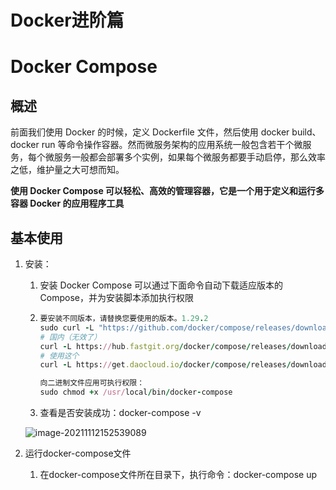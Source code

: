 # Docker进阶篇

# Docker Compose

## 概述

前面我们使用 Docker 的时候，定义 Dockerfile 文件，然后使用 docker build、docker run 等命令操作容器。然而微服务架构的应用系统一般包含若干个微服务，每个微服务一般都会部署多个实例，如果每个微服务都要手动启停，那么效率之低，维护量之大可想而知。

**使用 Docker Compose 可以轻松、高效的管理容器，它是一个用于定义和运行多容器 Docker 的应用程序工具**

## 基本使用

1. 安装：

   1. 安装 Docker Compose 可以通过下面命令自动下载适应版本的 Compose，并为安装脚本添加执行权限

   2. ```ruby
      要安装不同版本，请替换您要使用的版本。1.29.2
      sudo curl -L "https://github.com/docker/compose/releases/download/1.29.2/docker-compose-$(uname -s)-$(uname -m)" -o /usr/local/bin/docker-compose
      # 国内（无效了）
      curl -L https://hub.fastgit.org/docker/compose/releases/download/1.25.1/docker-compose-`uname -s`-`uname -m` -o /usr/local/bin/docker-compose
      # 使用这个
      curl -L https://get.daocloud.io/docker/compose/releases/download/1.25.0/docker-compose-`uname -s`-`uname -m` -o /usr/local/bin/docker-compose
      
      向二进制文件应用可执行权限：
      sudo chmod +x /usr/local/bin/docker-compose
      ```
      
   3. 查看是否安装成功：docker-compose -v

   ![image-20211112152539089](https://mynotepicbed.oss-cn-beijing.aliyuncs.com/img/image-20211112152539089.png)

2. 运行docker-compose文件
   1. 在docker-compose文件所在目录下，执行命令：docker-compose up

